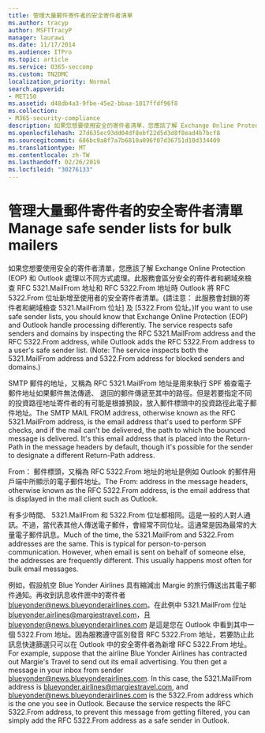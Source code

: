 ```yaml
---
title: 管理大量郵件寄件者的安全寄件者清單
ms.author: tracyp
author: MSFTTracyP
manager: laurawi
ms.date: 11/17/2014
ms.audience: ITPro
ms.topic: article
ms.service: O365-seccomp
ms.custom: TN2DMC
localization_priority: Normal
search.appverid:
- MET150
ms.assetid: d48db4a3-9fbe-45e2-bbaa-1017ffdf96f8
ms.collection:
- M365-security-compliance
description: 如果您想要使用安全的寄件者清單，您應該了解 Exchange Online Protection (EOP) 和 Outlook 處理以不同方式處理。此服務會區分安全的寄件者和網域來檢查 RFC 5321.MailFrom 地址和 RFC 5322.From 地址時 Outlook 將 RFC 5322.From 位址新增至使用者的安全寄件者清單。(請注意： 此服務會封鎖的寄件者和網域檢查 5321.MailFrom 位址] 及 [5322.From 位址。)
ms.openlocfilehash: 27d635ec93dd04df8ebf22d5d3d8f8ead4b7bcf8
ms.sourcegitcommit: 686bc9a8f7a7b6810a096f07d36751d10d334409
ms.translationtype: MT
ms.contentlocale: zh-TW
ms.lasthandoff: 02/26/2019
ms.locfileid: "30276133"
---
```

# <a name="manage-safe-sender-lists-for-bulk-mailers"></a><span data-ttu-id="29990-105">管理大量郵件寄件者的安全寄件者清單</span><span class="sxs-lookup"><span data-stu-id="29990-105">Manage safe sender lists for bulk mailers</span></span>

<span data-ttu-id="29990-p102">如果您想要使用安全的寄件者清單，您應該了解 Exchange Online Protection (EOP) 和 Outlook 處理以不同方式處理。此服務會區分安全的寄件者和網域來檢查 RFC 5321.MailFrom 地址和 RFC 5322.From 地址時 Outlook 將 RFC 5322.From 位址新增至使用者的安全寄件者清單。(請注意： 此服務會封鎖的寄件者和網域檢查 5321.MailFrom 位址] 及 [5322.From 位址。)</span><span class="sxs-lookup"><span data-stu-id="29990-p102">If you want to use safe sender lists, you should know that Exchange Online Protection (EOP) and Outlook handle processing differently. The service respects safe senders and domains by inspecting the RFC 5321.MailFrom address and the RFC 5322.From address, while Outlook adds the RFC 5322.From address to a user's safe sender list. (Note: The service inspects both the 5321.MailFrom address and 5322.From address for blocked senders and domains.)</span></span>
  
<span data-ttu-id="29990-p103">SMTP 郵件的地址，又稱為 RFC 5321.MailFrom 地址是用來執行 SPF 檢查電子郵件地址如果郵件無法傳遞、 退回的郵件傳遞至其中的路徑。但是若要指定不同的投資路徑地址寄件者的有可能是根據預設，放入郵件標頭中的投資路徑此電子郵件地址。</span><span class="sxs-lookup"><span data-stu-id="29990-p103">The SMTP MAIL FROM address, otherwise known as the RFC 5321.MailFrom address, is the email address that's used to perform SPF checks, and if the mail can't be delivered, the path to which the bounced message is delivered. It's this email address that is placed into the Return-Path in the message headers by default, though it's possible for the sender to designate a different Return-Path address.</span></span>
  
<span data-ttu-id="29990-111">From： 郵件標頭，又稱為 RFC 5322.From 地址的地址是例如 Outlook 的郵件用戶端中所顯示的電子郵件地址。</span><span class="sxs-lookup"><span data-stu-id="29990-111">The From: address in the message headers, otherwise known as the RFC 5322.From address, is the email address that is displayed in the mail client such as Outlook.</span></span>
  
<span data-ttu-id="29990-p104">有多少時間、 5321.MailFrom 和 5322.From 位址都相同。這是一般的人對人通訊。不過，當代表其他人傳送電子郵件，會經常不同位址。這通常是因為最常的大量電子郵件訊息。</span><span class="sxs-lookup"><span data-stu-id="29990-p104">Much of the time, the 5321.MailFrom and 5322.From addresses are the same. This is typical for person-to-person communication. However, when email is sent on behalf of someone else, the addresses are frequently different. This usually happens most often for bulk email messages.</span></span>
  
<span data-ttu-id="29990-p105">例如，假設航空 Blue Yonder Airlines 具有縮減出 Margie 的旅行傳送出其電子郵件通知。再收到訊息收件匣中的寄件者 blueyonder@news.blueyonderairlines.com。在此例中 5321.MailFrom 位址 blueyonder.airlines@margiestravel.com，且 blueyonder@news.blueyonderairlines.com 是這是您在 Outlook 中看到其中一個 5322.From 地址。因為服務遵守區別發音 RFC 5322.From 地址，若要防止此訊息快速篩選只可以在 Outlook 中的安全寄件者為新增 RFC 5322.From 地址。</span><span class="sxs-lookup"><span data-stu-id="29990-p105">For example, suppose that the airline Blue Yonder Airlines has contracted out Margie's Travel to send out its email advertising. You then get a message in your inbox from sender blueyonder@news.blueyonderairlines.com. In this case, the 5321.MailFrom address is blueyonder.airlines@margiestravel.com, and blueyonder@news.blueyonderairlines.com is the 5322.From address which is the one you see in Outlook. Because the service respects the RFC 5322.From address, to prevent this message from getting filtered, you can simply add the RFC 5322.From address as a safe sender in Outlook.</span></span>
  

